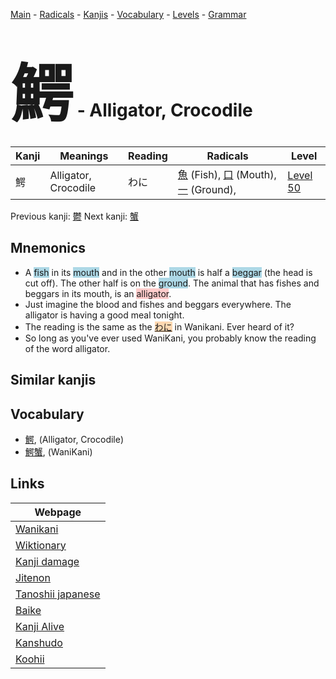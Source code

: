<style> bigfont {font-size: 100px}</style>
[Main](../index.md) -
[Radicals](../radicals.md) -
[Kanjis](../kanjis.md) -
[Vocabulary](../vocabulary.md) -
[Levels](../levels.md) -
[Grammar](../grammar.md)
# <bigfont> 鰐</bigfont> - Alligator, Crocodile 

| Kanji | Meanings | Reading | Radicals | Level |
| --- | --- | --- | --- | --- |
| 鰐 | Alligator, Crocodile | わに | [魚](../radicals/魚.md) (Fish), [口](../radicals/口.md) (Mouth), [一](../radicals/一.md) (Ground),  | [Level 50](../levels/wk_level50.md) |

Previous kanji: [鬱](鬱.md) Next kanji: [蟹](蟹.md) 

## Mnemonics
 * A <span style="background-color:#ADD8E6"> fish</span> in its <span style="background-color:#ADD8E6"> mouth</span> and in the other <span style="background-color:#ADD8E6"> mouth</span> is half a <span style="background-color:#ADD8E6"> beggar</span> (the head is cut off). The other half is on the <span style="background-color:#ADD8E6"> ground</span>. The animal that has fishes and beggars in its mouth, is an <span style="background-color:#ffcccb"> alligator</span>.
* Just imagine the blood  and fishes and beggars everywhere. The alligator is having a good meal tonight.
* The reading is the same as the <span style="background-color:#fed8b1"> [わに](https://jisho.org/search/わに)</span> in Wanikani. Ever heard of it?
* So long as you've ever used WaniKani, you probably know the reading of the word alligator.


## Similar kanjis
 


## Vocabulary
 * [鰐](../vocabulary/鰐.md), (Alligator, Crocodile)
* [鰐蟹](../vocabulary/鰐.md), (WaniKani)



## Links 

| Webpage |
| --- |
| [Wanikani          ](https://www.wanikani.com/kanji/鰐) |
| [Wiktionary        ](https://en.wiktionary.org/wiki/鰐) |
| [Kanji damage      ](http://www.kanjidamage.com/kanji/search?utf8=✓&q=鰐) |
| [Jitenon           ](https://jitenon.com/kanji/鰐) |
| [Tanoshii japanese ](https://www.tanoshiijapanese.com/dictionary/kanji.cfm?k=鰐) |
| [Baike             ](https://baike.baidu.com/item/鰐) |
| [Kanji Alive       ](https://app.kanjialive.com/鰐) |
| [Kanshudo          ](https://www.kanshudo.com/searchmn?q=鰐) |
| [Koohii            ](https://kanji.koohii.com/study/kanji/鰐) |
